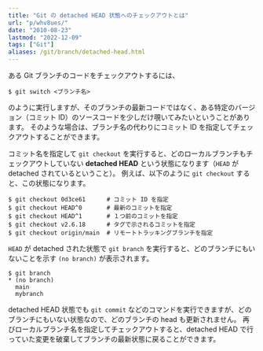 ```yaml
---
title: "Git の detached HEAD 状態へのチェックアウトとは"
url: "p/whv8ues/"
date: "2010-08-23"
lastmod: "2022-12-09"
tags: ["Git"]
aliases: /git/branch/detached-head.html
---
```


ある Git ブランチのコードをチェックアウトするには、

```console
$ git switch <ブランチ名>
```

のように実行しますが、そのブランチの最新コードではなく、ある特定のバージョン（コミット ID）のソースコードを少しだけ覗いてみたいということがあります。
そのような場合は、ブランチ名の代わりにコミット ID を指定してチェックアウトすることができます。

コミット名を指定して `git checkout` を実行すると、どのローカルブランチもチェックアウトしていない __detached HEAD__ という状態になります（`HEAD` が detached されているということ）。
例えば、以下のように `git checkout` すると、この状態になります。

```console
$ git checkout 0d3ce61      # コミット ID を指定
$ git checkout HEAD^0       # 最新のコミットを指定
$ git checkout HEAD^1       # １つ前のコミットを指定
$ git checkout v2.6.18      # タグで示されるコミットを指定
$ git checkout origin/main  # リモートトラッキングブランチを指定
```

`HEAD` が detached された状態で `git branch` を実行すると、どのブランチにもいないことを示す `(no branch)` が表示されます。

```
$ git branch
* (no branch)
  main
  mybranch
```

detached HEAD 状態でも `git commit` などのコマンドを実行できますが、どのブランチにもいない状態なので、どのブランチの head も更新されません。
再びローカルブランチ名を指定してチェックアウトすると、detached HEAD で行っていた変更を破棄してブランチの最新状態に戻ることができます。

